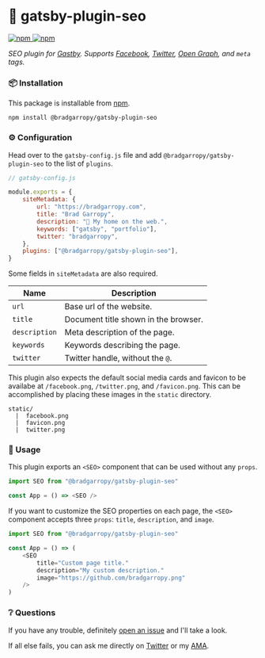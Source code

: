 # 🔎 gatsby-plugin-seo

<a href="https://npmjs.com/package/@bradgarropy/gatsby-plugin-seo">
    <img alt="npm" src="https://img.shields.io/npm/v/@bradgarropy/gatsby-plugin-seo.svg?style=flat-square">
</a>

<a href="https://npmjs.com/package/@bradgarropy/gatsby-plugin-seo">
    <img alt="npm" src="https://img.shields.io/npm/dt/@bradgarropy/gatsby-plugin-seo?style=flat-square">
</a>

_SEO plugin for [Gastby][gatsby]. Supports [Facebook][facebook], [Twitter][twitter], [Open Graph][og], and `meta` tags._

### 📦 Installation

This package is installable from [npm][npm].

```shell
npm install @bradgarropy/gatsby-plugin-seo
```

### ⚙ Configuration

Head over to the `gatsby-config.js` file and add `@bradgarropy/gatsby-plugin-seo` to the list of `plugins`.

```javascript
// gatsby-config.js

module.exports = {
    siteMetadata: {
        url: "https://bradgarropy.com",
        title: "Brad Garropy",
        description: "🏡 My home on the web.",
        keywords: ["gatsby", "portfolio"],
        twitter: "bradgarropy",
    },
    plugins: ["@bradgarropy/gatsby-plugin-seo"],
}
```

Some fields in `siteMetadata` are also required.

| Name          | Description                          |
| ------------- | ------------------------------------ |
| `url`         | Base url of the website.             |
| `title`       | Document title shown in the browser. |
| `description` | Meta description of the page.        |
| `keywords`    | Keywords describing the page.        |
| `twitter`     | Twitter handle, without the `@`.     |

This plugin also expects the default social media cards and favicon to be availabe at `/facebook.png`, `/twitter.png`, and `/favicon.png`. This can be accomplished by placing these images in the `static` directory.

```
static/
  |  facebook.png
  |  favicon.png
  |  twitter.png
```

### 🥑 Usage

This plugin exports an `<SEO>` component that can be used without any `props`.

```javascript
import SEO from "@bradgarropy/gatsby-plugin-seo"

const App = () => <SEO />
```

If you want to customize the SEO properties on each page, the `<SEO>` component accepts three `props`: `title`, `description`, and `image`.

```javascript
import SEO from "@bradgarropy/gatsby-plugin-seo"

const App = () => (
    <SEO
        title="Custom page title."
        description="My custom description."
        image="https://github.com/bradgarropy.png"
    />
)
```

### ❔ Questions

If you have any trouble, definitely [open an issue][issue] and I'll take a look.

If all else fails, you can ask me directly on [Twitter][twitter] or my [AMA][ama].

[gatsby]: https://gatsbyjs.org
[facebook]: https://www.facebook.com/profile.php?id=7933107
[twitter]: https://twitter.com/bradgarropy
[og]: https://ogp.me
[npm]: https://npmjs.com
[issue]: https://github.com/bradgarropy/gatsby-plugin-seo/issues
[twitter]: https://twitter.com/bradgarropy
[ama]: https://bradgarropy.com/ama
